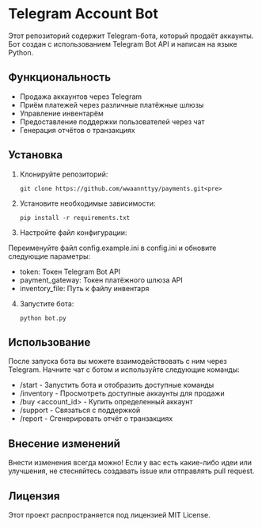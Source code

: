 # Telegram Account Bot

Этот репозиторий содержит Telegram-бота, который продаёт аккаунты. Бот создан с использованием Telegram Bot API и написан на языке Python.

## Функциональность

- Продажа аккаунтов через Telegram
- Приём платежей через различные платёжные шлюзы
- Управление инвентарём
- Предоставление поддержки пользователей через чат
- Генерация отчётов о транзакциях

## Установка

1. Клонируйте репозиторий:
    ```
    git clone https://github.com/wwaannttyy/payments.git<pre>
    ```
2. Установите необходимые зависимости:
    ```
    pip install -r requirements.txt
    ```
3. Настройте файл конфигурации:

Переименуйте файл config.example.ini в config.ini и обновите следующие параметры:

- token: Токен Telegram Bot API
- payment_gateway: Токен платёжного шлюза API
- inventory_file: Путь к файлу инвентаря

4. Запустите бота:
    ```
    python bot.py
    ```
## Использование

После запуска бота вы можете взаимодействовать с ним через Telegram. Начните чат с ботом и используйте следующие команды:

- /start - Запустить бота и отобразить доступные команды
- /inventory - Просмотреть доступные аккаунты для продажи
- /buy <account_id> - Купить определенный аккаунт
- /support - Связаться с поддержкой
- /report - Сгенерировать отчёт о транзакциях

## Внесение изменений

Внести изменения всегда можно! Если у вас есть какие-либо идеи или улучшения, не стесняйтесь создавать issue или отправлять pull request.

## Лицензия

Этот проект распространяется под лицензией MIT License.
